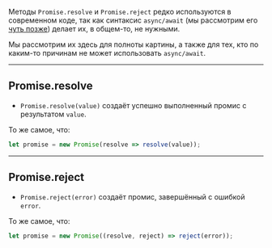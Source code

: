 Методы `Promise.resolve` и `Promise.reject` редко используются в современном коде, так как синтаксис `async/await` (мы рассмотрим его [чуть позже](https://learn.javascript.ru/async-await)) делает их, в общем-то, не нужными.

Мы рассмотрим их здесь для полноты картины, а также для тех, кто по каким-то причинам не может использовать `async/await`.

---

## Promise.resolve

- `Promise.resolve(value)` создаёт успешно выполненный промис с результатом `value`.

То же самое, что:

```javascript
let promise = new Promise(resolve => resolve(value));
```

---

## Promise.reject

- `Promise.reject(error)` создаёт промис, завершённый с ошибкой `error`.

То же самое, что:

```javascript
let promise = new Promise((resolve, reject) => reject(error));
```